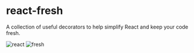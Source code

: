 # react-fresh
A collection of useful decorators to help simplify React and keep your code fresh.

<img src="https://mildaintrainings.com/wp-content/uploads/2017/11/react-logo.png" alt="react"/>
<img src="https://live.staticflickr.com/3715/10703573695_ec6d5ec6af_b.jpg" alt="fresh"/>
